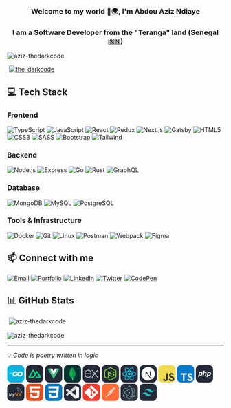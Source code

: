 <h3 align="center">Welcome to my world 👋🌍, I'm Abdou Aziz Ndiaye</h1>
<h3 align="center">I am a Software Developer from the "Teranga" land (Senegal 🇸🇳)</h3>

<p align="left"> <img src="https://komarev.com/ghpvc/?username=aziz-thedarkcode&label=Profile%20views&color=0e75b6&style=flat" alt="aziz-thedarkcode" /> </p>

<p align="left"> &nbsp;<a href="https://twitter.com/the_darkcode" target="blank"><img src="https://img.shields.io/twitter/follow/the_darkcode?logo=twitter&style=for-the-badge" alt="the_darkcode" /></a> </p>

## 💻 Tech Stack

### Frontend
![TypeScript](https://img.shields.io/badge/TypeScript-007ACC?style=for-the-badge&logo=typescript&logoColor=white)
![JavaScript](https://img.shields.io/badge/JavaScript-F7DF1E?style=for-the-badge&logo=javascript&logoColor=black)
![React](https://img.shields.io/badge/React-20232A?style=for-the-badge&logo=react&logoColor=61DAFB)
![Redux](https://img.shields.io/badge/Redux-764ABC?style=for-the-badge&logo=redux&logoColor=white)
![Next.js](https://img.shields.io/badge/Next.js-000000?style=for-the-badge&logo=next.js&logoColor=white)
![Gatsby](https://img.shields.io/badge/Gatsby-663399?style=for-the-badge&logo=gatsby&logoColor=white)
![HTML5](https://img.shields.io/badge/HTML5-E34F26?style=for-the-badge&logo=html5&logoColor=white)
![CSS3](https://img.shields.io/badge/CSS3-1572B6?style=for-the-badge&logo=css3&logoColor=white)
![SASS](https://img.shields.io/badge/Sass-CC6699?style=for-the-badge&logo=sass&logoColor=white)
![Bootstrap](https://img.shields.io/badge/Bootstrap-563D7C?style=for-the-badge&logo=bootstrap&logoColor=white)
![Tailwind](https://img.shields.io/badge/Tailwind_CSS-38B2AC?style=for-the-badge&logo=tailwind-css&logoColor=white)

### Backend
![Node.js](https://img.shields.io/badge/Node.js-43853D?style=for-the-badge&logo=node.js&logoColor=white)
![Express](https://img.shields.io/badge/Express.js-404D59?style=for-the-badge&logo=express&logoColor=white)
![Go](https://img.shields.io/badge/Go-00ADD8?style=for-the-badge&logo=go&logoColor=white)
![Rust](https://img.shields.io/badge/Rust-000000?style=for-the-badge&logo=rust&logoColor=white)
![GraphQL](https://img.shields.io/badge/GraphQL-E10098?style=for-the-badge&logo=graphql&logoColor=white)

### Database
![MongoDB](https://img.shields.io/badge/MongoDB-4EA94B?style=for-the-badge&logo=mongodb&logoColor=white)
![MySQL](https://img.shields.io/badge/MySQL-005C84?style=for-the-badge&logo=mysql&logoColor=white)
![PostgreSQL](https://img.shields.io/badge/PostgreSQL-316192?style=for-the-badge&logo=postgresql&logoColor=white)

### Tools & Infrastructure
![Docker](https://img.shields.io/badge/Docker-2CA5E0?style=for-the-badge&logo=docker&logoColor=white)
![Git](https://img.shields.io/badge/Git-F05032?style=for-the-badge&logo=git&logoColor=white)
![Linux](https://img.shields.io/badge/Linux-FCC624?style=for-the-badge&logo=linux&logoColor=black)
![Postman](https://img.shields.io/badge/Postman-FF6C37?style=for-the-badge&logo=postman&logoColor=white)
![Webpack](https://img.shields.io/badge/Webpack-8DD6F9?style=for-the-badge&logo=webpack&logoColor=black)
![Figma](https://img.shields.io/badge/Figma-F24E1E?style=for-the-badge&logo=figma&logoColor=white)

## 📫 Connect with me
[![Email](https://img.shields.io/badge/Email-abdouaziznjay@gmail.com-D14836?style=for-the-badge&logo=gmail&logoColor=white)](mailto:abdouaziznjay@gmail.com)
[![Portfolio](https://img.shields.io/badge/Portfolio-000000?style=for-the-badge&logo=About.me&logoColor=white)](https://pink-aviva-67.tiiny.site)
[![LinkedIn](https://img.shields.io/badge/LinkedIn-0077B5?style=for-the-badge&logo=linkedin&logoColor=white)](https://linkedin.com/in/abdou-aziz-ndiaye-js)
[![Twitter](https://img.shields.io/badge/Twitter-1DA1F2?style=for-the-badge&logo=twitter&logoColor=white)](https://twitter.com/the_darkcode)
[![CodePen](https://img.shields.io/badge/CodePen-000000?style=for-the-badge&logo=codepen&logoColor=white)](https://codepen.io/darkcode0002)

## 📊 GitHub Stats

<p>&nbsp;<img align="center" src="https://github-readme-stats.vercel.app/api?username=aziz-thedarkcode&show_icons=true&locale=en" alt="aziz-thedarkcode" /></p>

<p><img align="center" src="https://github-readme-streak-stats.herokuapp.com/?user=aziz-thedarkcode&" alt="aziz-thedarkcode" /></p>

---

💡 *Code is poetry written in logic*






<img src="https://github.com/tandpfun/skill-icons/blob/main/icons/GoLang.svg" width="40"> <img src="https://github.com/tandpfun/skill-icons/blob/main/icons/NuxtJS-Dark.svg" width="40"> <img src="https://github.com/tandpfun/skill-icons/blob/main/icons/VueJS-Dark.svg" width="40"> <img src="https://github.com/tandpfun/skill-icons/blob/main/icons/MongoDB.svg" width="40"> <img src="https://github.com/tandpfun/skill-icons/blob/main/icons/ExpressJS-Dark.svg" width="40"> <img src="https://github.com/tandpfun/skill-icons/blob/main/icons/NodeJS-Dark.svg" width="40"> <img src="https://github.com/tandpfun/skill-icons/blob/main/icons/React-Dark.svg" width="40"> <img src="https://github.com/tandpfun/skill-icons/blob/main/icons/NextJS-Dark.svg" width="40"> <img src="https://github.com/tandpfun/skill-icons/blob/main/icons/JavaScript.svg" width="40"> <img src="https://github.com/tandpfun/skill-icons/blob/main/icons/TypeScript.svg" width="40">
<img src="https://github.com/tandpfun/skill-icons/blob/main/icons/PHP-Dark.svg" width="40"> <img src="https://github.com/tandpfun/skill-icons/raw/main/icons/MySQL-Dark.svg" width="40"> <img src="https://github.com/tandpfun/skill-icons/blob/main/icons/HTML.svg" width="40"> <img src="https://github.com/tandpfun/skill-icons/blob/main/icons/CSS.svg" width="40"> <img src="https://github.com/tandpfun/skill-icons/blob/main/icons/VSCode-Dark.svg" width="40"> <img src="https://github.com/tandpfun/skill-icons/raw/main/icons/Git.svg" width="40"> <img src="https://github.com/tandpfun/skill-icons/raw/main/icons/Postman.svg" width="40"> <img src="https://github.com/tandpfun/skill-icons/blob/main/icons/Electron.svg" width="40"> <img src="https://github.com/tandpfun/skill-icons/blob/main/icons/TailwindCSS-Dark.svg" width="40">

